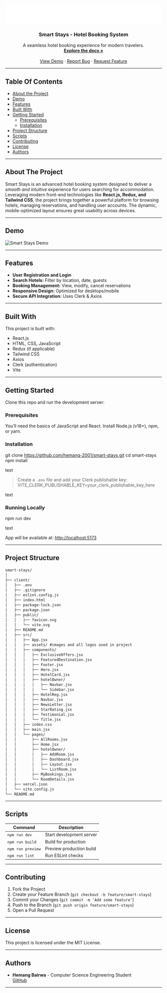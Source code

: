 

![Hotel Booking Logo](https://raw.githubusercontent.com/hemang-2001/Hotel-Booking/c95599d174c58a6b87bfe7002749329eee38294c/client/src/assets/logo.svg)  <!-- Replace with your logo URL -->

<p align="center">
  <h3 align="center">Smart Stays - Hotel Booking System</h3>

  <p align="center">
    A seamless hotel booking experience for modern travelers.<br/>
    <a href="https://github.com/hemang-2001/smart-stays"><strong>Explore the docs »</strong></a>
    <br/>
    <br/>
    <a href="https://smartstays-demo-url/">View Demo</a>
    ·
    <a href="https://github.com/hemang-2001/smart-stays/issues">Report Bug</a>
    ·
    <a href="https://github.com/hemang-2001/smart-stays/issues">Request Feature</a>
  </p>
</p>

---

## Table Of Contents

- [About the Project](#about-the-project)
- [Demo](#demo)
- [Features](#features)
- [Built With](#built-with)
- [Getting Started](#getting-started)
  - [Prerequisites](#prerequisites)
  - [Installation](#installation)
- [Project Structure](#project-structure)
- [Scripts](#scripts)
- [Contributing](#contributing)
- [License](#license)
- [Authors](#authors)

---

## About The Project

Smart Stays is an advanced hotel booking system designed to deliver a *smooth and intuitive* experience for users searching for accommodation. Leveraging modern front-end technologies like **React.js, Redux, and Tailwind CSS**, the project brings together a powerful platform for browsing hotels, managing reservations, and handling user accounts. The dynamic, mobile-optimized layout ensures great usability across devices.

---

## Demo

![Smart Stays Demo](./client/src/assets/SmartStays-gif.gif)

---

## Features

- **User Registration and Login**  
- **Search Hotels:** Filter by location, date, guests  
- **Booking Management:** View, modify, cancel reservations  
- **Responsive Design:** Optimized for desktops/mobile  
- **Secure API Integration:** Uses Clerk & Axios

---

## Built With

This project is built with:

- React.js
- HTML, CSS, JavaScript
- Redux (if applicable)
- Tailwind CSS
- Axios
- Clerk (authentication)
- Vite

---

## Getting Started

Clone this repo and run the development server:

### Prerequisites

You’ll need the basics of JavaScript and React. Install Node.js (v18+), npm, or yarn.

### Installation

git clone https://github.com/hemang-2001/smart-stays.git
cd smart-stays
npm install

text

> Create a `.env` file and add your Clerk publishable key:
VITE_CLERK_PUBLISHABLE_KEY=your_clerk_publishable_key_here

text

### Running Locally

npm run dev

text

App will be available at: [http://localhost:5173](http://localhost:5173)

---

## Project Structure

```
smart-stays/
│
├── client/
│   ├── .env
│   ├── .gitignore
│   ├── eslint.config.js
│   ├── index.html
│   ├── package-lock.json
│   ├── package.json
│   ├── public/
│   │   ├── favicon.svg
│   │   └── vite.svg
│   ├── README.md
│   ├── src/
│   │   ├── App.jsx
│   │   ├── assets/ #images and all logos used in project
│   │   ├── components/
│   │   │   ├── ExclusiveOffers.jsx
│   │   │   ├── FeaturedDestination.jsx
│   │   │   ├── Footer.jsx
│   │   │   ├── Hero.jsx
│   │   │   ├── HotelCard.jsx
│   │   │   ├── hotelOwner/
│   │   │   │   ├── Navbar.jsx
│   │   │   │   └── Sidebar.jsx
│   │   │   ├── HotelReg.jsx
│   │   │   ├── Navbar.jsx
│   │   │   ├── NewsLetter.jsx
│   │   │   ├── StarRating.jsx
│   │   │   ├── Testimonial.jsx
│   │   │   └── Title.jsx
│   │   ├── index.css
│   │   ├── main.jsx
│   │   └── pages/
│   │       ├── AllRooms.jsx
│   │       ├── Home.jsx
│   │       ├── hotelOwner/
│   │       │   ├── AddRoom.jsx
│   │       │   ├── Dashboard.jsx
│   │       │   ├── Layout.jsx
│   │       │   └── ListRoom.jsx
│   │       ├── MyBookings.jsx
│   │       └── RoomDetails.jsx
│   ├── vercel.json
│   └── vite.config.js
└── README.md

```
---
## Scripts

| Command           | Description                |
|-------------------|----------------------------|
| `npm run dev`     | Start development server   |
| `npm run build`   | Build for production       |
| `npm run preview` | Preview production build   |
| `npm run lint`    | Run ESLint checks          |

---

## Contributing

1. Fork the Project
2. Create your Feature Branch (`git checkout -b feature/smart-stays`)
3. Commit your Changes (`git commit -m 'Add some feature'`)
4. Push to the Branch (`git push origin feature/smart-stays`)
5. Open a Pull Request

---

## License

This project is licensed under the MIT License.

---

## Authors

- **Hemang Bairwa** - Computer Science Engineering Student  
  [GitHub](https://github.com/hemang-2001)


---
